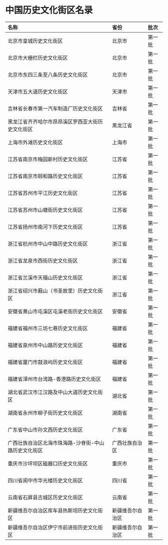# 中国历史文化街区名录  

| 名称  | 省份  | 批次  |  
| :---------------------------------------------- | :-------------- | :----- |  
| 北京市皇城历史文化街区  | 北京市  | 第一批 |  
| 北京市大栅栏历史文化街区  | 北京市  | 第一批 |  
| 北京市东四三条至八条历史文化街区  | 北京市  | 第一批 |  
| 天津市五大道历史文化街区  | 天津市  | 第一批 |  
| 吉林省长春市第一汽车制造厂历史文化街区  | 吉林省  | 第一批 |  
| 黑龙江省齐齐哈尔市昂昂溪区罗西亚大街历史文化街区  | 黑龙江省  | 第一批 |  
| 上海市外滩历史文化街区  | 上海市  | 第一批 |  
| 江苏省南京市梅园新村历史文化街区  | 江苏省  | 第一批 |  
| 江苏省南京市颐和路历史文化街区  | 江苏省  | 第一批 |  
| 江苏省苏州市平江历史文化街区  | 江苏省  | 第一批 |  
| 江苏省苏州市山塘街历史文化街区  | 江苏省  | 第一批 |  
| 江苏省扬州市南河下历史文化街区  | 江苏省  | 第一批 |  
| 浙江省杭州市中山中路历史文化街区  | 浙江省  | 第一批 |  
| 浙江省龙泉市西街历史文化街区  | 浙江省  | 第一批 |  
| 浙江省兰溪市天福山历史文化街区  | 浙江省  | 第一批 |  
| 浙江省绍兴市蕺山（书圣故里）历史文化街区  | 浙江省  | 第一批 |  
| 安徽省黄山市屯溪区屯溪老街历史文化街区  | 安徽省  | 第一批 |  
| 福建省福州市三坊七巷历史文化街区  | 福建省  | 第一批 |  
| 福建省泉州市中山路历史文化街区  | 福建省  | 第一批 |  
| 福建省厦门市鼓浪屿历史文化街区  | 福建省  | 第一批 |  
| 福建省漳州市台湾路-香港路历史文化街区  | 福建省  | 第一批 |  
| 湖北省武汉市江汉路及中山大道历史文化街区  | 湖北省  | 第一批 |  
| 湖南省永州市柳子街历史文化街区  | 湖南省  | 第一批 |  
| 广东省中山市孙文西历史文化街区  | 广东省  | 第一批 |  
| 广西壮族自治区北海市珠海路-沙脊街-中山路历史文化街区 | 广西壮族自治区  | 第一批 |  
| 重庆市沙坪坝区磁器口历史文化街区  | 重庆市  | 第一批 |  
| 四川省阆中市华光楼历史文化街区  | 四川省  | 第一批 |  
| 云南省石屏县古城区历史文化街区  | 云南省  | 第一批 |  
| 新疆维吾尔自治区库车县热斯坦历史文化街区  | 新疆维吾尔自治区 | 第一批 |  
| 新疆维吾尔自治区伊宁市前进街历史文化街区  | 新疆维吾尔自治区 | 第一批 |  
